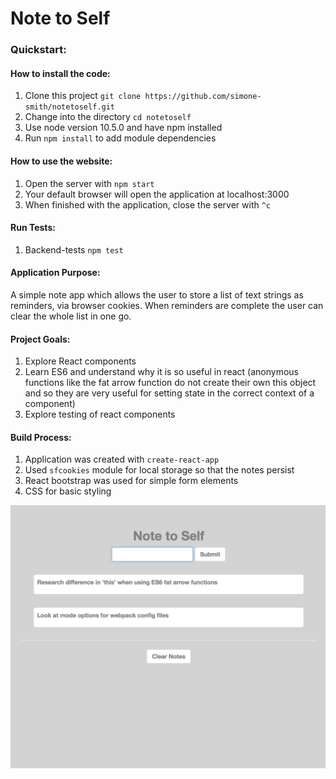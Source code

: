 # Note to Self

### Quickstart:
#### How to install the code:
1. Clone this project ```git clone https://github.com/simone-smith/notetoself.git```
2. Change into the directory ```cd notetoself```
3. Use node version 10.5.0 and have npm installed
4. Run ```npm install``` to add module dependencies

#### How to use the website:
1. Open the server with ```npm start```
2. Your default browser will open the application at localhost:3000
3. When finished with the application, close the server with ```^c```

#### Run Tests:
1. Backend-tests ```npm test```

#### Application Purpose:
A simple note app which allows the user to store a list of text strings as reminders, via browser cookies. When reminders are complete the user can clear the whole list in one go.

#### Project Goals:
1. Explore React components
2. Learn ES6 and understand why it is so useful in react (anonymous functions like the fat arrow function do not create their own this object and so they are very useful for setting state in the correct context of a component)
3. Explore testing of react components

#### Build Process:
1. Application was created with ```create-react-app```
2. Used ```sfcookies``` module for local storage so that the notes persist
3. React bootstrap was used for simple form elements
4. CSS for basic styling

![Application Example](images/application_in_use.png)
